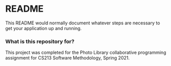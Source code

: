 # README #

This README would normally document whatever steps are necessary to get your application up and running.

### What is this repository for? ###

This project was completed for the Photo Library collaborative programming assignment for CS213 Software Methodology, Spring 2021. 
